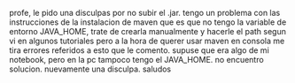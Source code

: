 profe, le pido una disculpas por no subir el .jar. 
tengo un problema con las instrucciones de la instalacion de maven que es 
que no tengo la variable de entorno JAVA_HOME, trate de crearla manualmente 
y hacerle el path segun vi en algunos tutoriales pero a la hora de querer usar maven
en consola me tira errores referidos a esto que le comento.
supuse que era algo de mi notebook, pero en la pc tampoco tengo el JAVA_HOME.
no encuentro solucion. nuevamente una disculpa.
saludos
